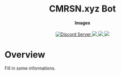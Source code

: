 <h1 align="center">
    <br />
    CMRSN.xyz Bot
    <br />
</h1>

<h4 align="center">Images</h4>

<p align="center">
    <a href="https://discord.gg/NAYNT2c77G">
        <img src="https://discordapp.com/api/guilds/300587644717498369/widget.png?style=shield" alt="Discord Server" />
    </a>
    <a href="https://discord.com/api/oauth2/authorize?client_id=1051546654249058455&permissions=8&scope=applications.commands%20bot">
        <img src="https://img.shields.io/badge/Invite_bot-blue?style=flat&logo=discord&logoColor=white" ald="Invite Bot" />
    </a>
    <a href="https://discord.js.org/#/">
        <img src="https://img.shields.io/badge/discord.js-v14.7.1-F7DF1E?style=flat&logo=javascript&logoColor=F7DF1E" ald="Invite Bot" />
    </a>
    <a href="https://www.patreon.com/crimsonshade">
        <img src="https://img.shields.io/badge/Support_me-FF424D?style=flat&logo=patreon&logoColor=white" />
    </a>
</p>

# Overview

Fill in some informations.

<!-- https://japanese-names.info/first-name/haruka-2/ -->